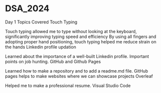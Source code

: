 # DSA_2024
Day 1
Topics Covered
Touch Typing

Touch typing allowed me to type without looking at the keyboard, significantly improving typing speed and efficiency
By using all fingers and adopting proper hand positioning, touch typing helped me reduce strain on the hands
Linkedin profile updation

Learned about the importance of a well-built Linkedin profile.
Important points on job hunting.
GitHub and Github Pages

Learned how to make a repository and to add a readme.md file.
GitHub pages helps to make websites where we can showcase projects
Overleaf

Helped me to make a professional resume.
Visual Studio Code









